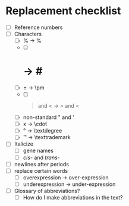 # Replacement checklist

- [ ] Reference numbers
- [ ] Characters
  - [ ] % -> \%
  - [ ] # -> \#
  - [ ] ± -> \pm
  - [ ] > and < -> $>$ and $<$
  - [ ] non-standard " and '
  - [ ] x -> \cdot
  - [ ] ° -> \textdegree
  - [ ] ™ -> \texttrademark
- [ ] Italicize
  - [ ] gene names
  - [ ] _cis_- and _trans_-
- [ ] newlines after periods
- [ ] replace certain words
  - [ ] overexpression -> over-expression
  - [ ] underexpression -> under-expression
- [ ] Glossary of abbreviations?
  - [ ] How do I make abbreviations in the text?
